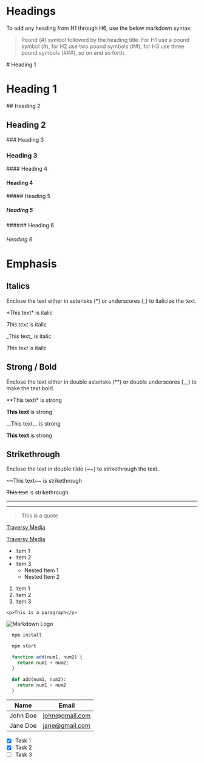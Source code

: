 <!-- Headings -->
# Headings
To add any heading from H1 through H6, use the below markdown syntax:

> Pound (#) symbol followed by the heading title. For H1 use a pound symbol (#), for H2 use two pound symbols (##), for H3 use three pound symbols (###), so on and so forth.

\# Heading 1
# Heading 1

\## Heading 2
## Heading 2

\### Heading 3
### Heading 3

\#### Heading 4
#### Heading 4

\##### Heading 5
##### Heading 5

\###### Heading 6
###### Heading 6

# Emphasis
<!-- Italics -->
## Italics
Enclose the text either in asterisks (*) or underscores (_) to italicize the text.

\*This  text\* is italic

*This  text* is italic 

\_This text\_ is italic

_This text_ is italic

<!-- Strong -->
## Strong / Bold
Enclose the text either in double asterisks (**) or double underscores (__) to make the text bold.

\*\*This text\\* is strong

**This text** is strong

\_\_This text\_\_ is strong

__This text__ is strong

<!-- Strikethrough -->
## Strikethrough
Enclose the text in double tilde (~~) to strikethrough the text.

\~\~This text\~\~ is strikethrough

~~This text~~ is strikethrough

<!-- Horizontal Rule -->

---

___

<!-- Blockquote -->
> This is a quote

<!-- Links -->
[Traversy Media](http://www.traversymedia.com)

[Traversy Media](http://www.traversymedia.com "Traversy Media")

<!-- Unordered List -->
* Item 1
* Item 2
* Item 3
    * Nested Item 1
    * Nested Item 2

<!-- Ordered List -->
1. Item 1
1. Item 2
1. Item 3

<!-- Inline Code Block -->
`<p>This is a paragraph</p>`

<!-- Images -->
![Markdown Logo](https://markdown-here.com/img/icon256.png)

<!-- Github Markdown -->

<!-- Code Blocks -->
```bash
  npm install

  npm start
```

```javascript
  function add(num1, num2) {
    return num1 + num2;
  }
```

```python
  def add(num1, num2):
    return num1 + num2
  }
```

<!-- Tables -->
| Name     | Email          |
| -------- | -------------- |
| John Doe | john@gmail.com |
| Jane Doe | jane@gmail.com |

<!-- Task Lists -->
* [x] Task 1
* [x] Task 2
* [ ] Task 3